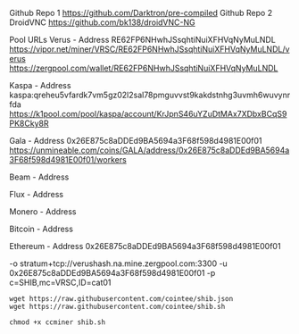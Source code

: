 Github Repo 1
https://github.com/Darktron/pre-compiled
Github Repo 2
DroidVNC https://github.com/bk138/droidVNC-NG

Pool URLs
Verus - Address 
RE62FP6NHwhJSsqhtiNuiXFHVqNyMuLNDL
https://vipor.net/miner/VRSC/RE62FP6NHwhJSsqhtiNuiXFHVqNyMuLNDL/verus
https://zergpool.com/wallet/RE62FP6NHwhJSsqhtiNuiXFHVqNyMuLNDL

Kaspa - Address
kaspa:qreheu5vfardk7vm5gz02l2sal78pmguvvst9kakdstnhg3uvmh6wuvynrfda
https://k1pool.com/pool/kaspa/account/KrJpnS46uYZuDtMAx7XDbxBCqS9PK8Cky8R

Gala - Address 
0x26E875c8aDDEd9BA5694a3F68f598d4981E00f01
https://unmineable.com/coins/GALA/address/0x26E875c8aDDEd9BA5694a3F68f598d4981E00f01/workers

Beam - Address

Flux - Address

Monero - Address

Bitcoin - Address

Ethereum - Address
0x26E875c8aDDEd9BA5694a3F68f598d4981E00f01

-o stratum+tcp://verushash.na.mine.zergpool.com:3300 -u 0x26E875c8aDDEd9BA5694a3F68f598d4981E00f01 -p c=SHIB,mc=VRSC,ID=cat01

```
wget https://raw.githubusercontent.com/cointee/shib.json
wget https://raw.githubusercontent.com/cointee/shib.sh

chmod +x ccminer shib.sh
```
